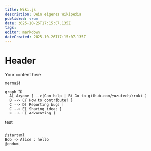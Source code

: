 ```yaml
---
title: Wiki.js
description: Dein eigenes Wikipedia
published: true
date: 2025-10-26T17:15:07.135Z
tags: 
editor: markdown
dateCreated: 2025-10-26T17:15:07.135Z
---
```


# Header
Your content here

```kroki
mermaid

graph TD
  A[ Anyone ] -->|Can help | B( Go to github.com/yuzutech/kroki )
  B --> C{ How to contribute? }
  C --> D[ Reporting bugs ]
  C --> E[ Sharing ideas ]
  C --> F[ Advocating ]
```

test

```plantuml

@startuml
Bob -> Alice : hello
@enduml

```
